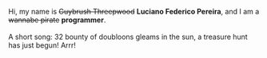 Hi, my name is ~~Guybrush Threepwood~~ **Luciano Federico Pereira**, and I am a ~~wannabe pirate~~ **programmer**.<br><br>A short song: 32 bounty of doubloons gleams in the sun, a treasure hunt has just begun! Arrr!
